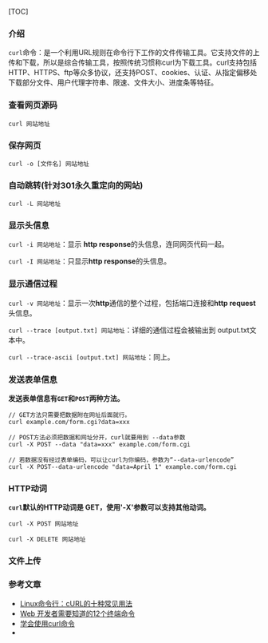 [TOC]

### 介绍

`curl`命令：是一个利用URL规则在命令行下工作的文件传输工具。它支持文件的上传和下载，所以是综合传输工具，按照传统习惯称curl为下载工具。curl支持包括HTTP、HTTPS、ftp等众多协议，还支持POST、cookies、认证、从指定偏移处下载部分文件、用户代理字符串、限速、文件大小、进度条等特征。

### 查看网页源码

`curl 网站地址`

### 保存网页

`curl -o [文件名] 网站地址`

### 自动跳转(针对301永久重定向的网站)

`curl -L 网站地址`

### 显示头信息

`curl -i 网站地址`：显示 **http response**的头信息，连同网页代码一起。

`curl -I 网站地址`：只显示**http response**的头信息。

### 显示通信过程

`curl -v 网站地址`：显示一次**http**通信的整个过程，包括端口连接和**http request**头信息。

`curl --trace [output.txt] 网站地址`：详细的通信过程会被输出到 output.txt文本中。

`curl --trace-ascii [output.txt] 网站地址`：同上。

### 发送表单信息

**发送表单信息有`GET`和`POST`两种方法。**

```
// GET方法只需要把数据附在网址后面就行。
curl example.com/form.cgi?data=xxx

// POST方法必须把数据和网址分开，curl就要用到 --data参数
curl -X POST --data "data=xxx" example.com/form.cgi

// 若数据没有经过表单编码，可以让curl为你编码，参数为“--data-urlencode”
curl -X POST--data-urlencode "data=April 1" example.com/form.cgi

```

### HTTP动词

**`curl`默认的HTTP动词是 GET，使用'-X'参数可以支持其他动词。**

```
curl -X POST 网站地址

curl -X DELETE 网站地址
```

### 文件上传

### 参考文章

- [Linux命令行：cURL的十种常见用法](https://juejin.im/post/5915204b44d904006c463c61)
- [Web 开发者需要知道的12个终端命令](https://www.oschina.net/translate/12-terminal-commands-every-web-developer-should-know?lang=chs)
- [学会使用curl命令](https://juejin.im/post/5c1da55b6fb9a049c84f709b)
- 
